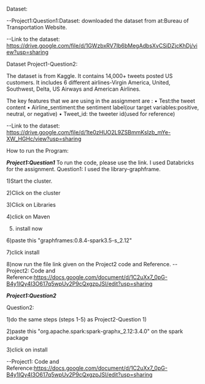 Dataset:

--Project1:Question1:Dataset: downloaded the dataset from at:Bureau of Transportation
Website. 

--Link to the dataset: https://drive.google.com/file/d/1GWzbxRV7Ib6bMegAdbsXvCSiDZjcKhDj/view?usp=sharing

Dataset Project1-Question2: 

The dataset is from Kaggle. It contains 14,000+ tweets posted US customers. It includes 6 different airlines-Virgin America, United, Southwest, Delta, US Airways and  American Airlines. 

The key features that we are using in the assignment are :
•	Test:the tweet content
•	Airline_sentiment:the sentiment label(our target variables:positive, neutral, or negative) 
•	Tweet_id: the tweeter id(used for reference)

--Link to the dataset: https://drive.google.com/file/d/1te0zHUO2L9ZSBmmKsIzb_mYe-XW_HGHc/view?usp=sharing

How to run the Program:

***Project1:Question1***
To run the code, please use the link. I used Databricks for the assignment. 
Question1:
I used the library-graphframe.

1)Start the cluster. 

2)Click on the cluster

3)Click on Libraries

4)click on Maven

5) install now
   
6)paste this "graphframes:0.8.4-spark3.5-s_2.12"

7)click install

8)now run the file link given on the Project2 code and Reference.
--Project2: Code and Reference:https://docs.google.com/document/d/1C2uXx7_0pG-B4y1IQy4I3O617q5wpUv2P9cQxgzpJSI/edit?usp=sharing

***Project1:Question2***

Question2:

1)do the same steps (steps 1-5) as Project2-Question 1)

2)paste this "org.apache.spark:spark-graphx_2.12:3.4.0" on the spark package

3)click on install

--Project1: Code and Reference:https://docs.google.com/document/d/1C2uXx7_0pG-B4y1IQy4I3O617q5wpUv2P9cQxgzpJSI/edit?usp=sharing

